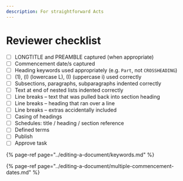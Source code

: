 ```yaml
---
description: For straightforward Acts
---
```


# Reviewer checklist

* [ ] LONGTITLE and PREAMBLE captured \(when appropriate\)
* [ ] Commencement date/s captured
* [ ] Heading keywords used appropriately \(e.g. `Part`, not `CROSSHEADING`\)
* [ ] \(1\), \(l\) \(lowercase L\), \(I\) \(uppercase i\) used correctly
* [ ] Subsections, paragraphs, subparagraphs indented correctly
* [ ] Text at end of nested lists indented correctly
* [ ] Line breaks – text that was pulled back into section heading
* [ ] Line breaks – heading that ran over a line
* [ ] Line breaks – extras accidentally included
* [ ] Casing of headings
* [ ] Schedules: title / heading / section reference
* [ ] Defined terms
* [ ] Publish
* [ ] Approve task

{% page-ref page="../editing-a-document/keywords.md" %}

{% page-ref page="../editing-a-document/multiple-commencement-dates.md" %}



